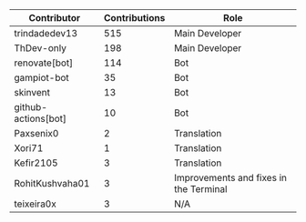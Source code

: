 | Contributor | Contributions | Role |
| ------------ | -------------- | ---- |
| trindadedev13 | 515 | Main Developer |
| ThDev-only | 198 | Main Developer |
| renovate[bot] | 114 | Bot |
| gampiot-bot | 35 | Bot |
| skinvent | 13 | Bot |
| github-actions[bot] | 10 | Bot |
| Paxsenix0 | 2 | Translation |
| Xori71 | 1 | Translation |
| Kefir2105 | 3 | Translation |
| RohitKushvaha01 | 3 | Improvements and fixes in the Terminal |
| teixeira0x | 3 | N/A |
